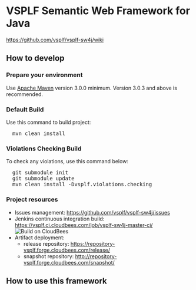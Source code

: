 # VSPLF Semantic Web Framework for Java

https://github.com/vsplf/vsplf-sw4j/wiki


## How to develop


### Prepare your environment

Use [Apache Maven][maven] version 3.0.0 minimum. Version 3.0.3 and above is recommended.

[maven]: http://maven.apache.org "Apache Maven"

### Default Build

Use this command to build project:

<pre>
  mvn clean install
</pre>

### Violations Checking Build

To check any violations, use this command below:

<pre>
  git submodule init
  git submodule update
  mvn clean install -Dvsplf.violations.checking
</pre>

### Project resources

* Issues management: https://github.com/vsplf/vsplf-sw4j/issues
* Jenkins continuous integration build: https://vsplf.ci.cloudbees.com/job/vsplf-sw4j-master-ci/ ![Build on CloudBees](http://www.cloudbees.com/sites/default/files/Button-Built-on-CB-1.png)
* Artifact deployment:
  * release repository:  https://repository-vsplf.forge.cloudbees.com/release/
  * snapshot repository: http://repository-vsplf.forge.cloudbees.com/snapshot/


## How to use this framework
